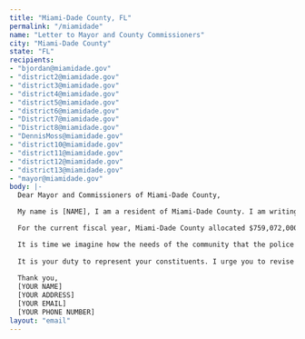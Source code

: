 ```yaml
---
title: "Miami-Dade County, FL"
permalink: "/miamidade"
name: "Letter to Mayor and County Commissioners"
city: "Miami-Dade County"
state: "FL"
recipients:
- "bjordan@miamidade.gov"
- "district2@miamidade.gov"
- "district3@miamidade.gov"
- "district4@miamidade.gov"
- "district5@miamidade.gov"
- "district6@miamidade.gov"
- "District7@miamidade.gov"
- "District8@miamidade.gov"
- "DennisMoss@miamidade.gov"
- "district10@miamidade.gov"
- "district11@miamidade.gov"
- "district12@miamidade.gov"
- "district13@miamidade.gov"
- "mayor@miamidade.gov"
body: |-
  Dear Mayor and Commissioners of Miami-Dade County,

  My name is [NAME], I am a resident of Miami-Dade County. I am writing to demand that the Mayor and Board of County Commissioners adopt a budget that prioritizes community well-being, and redirects funding away from the police. I will not be content with “reform.” I am demanding that real change be made to the way this city allocates its resources. In recent weeks, your constituents have taken to the streets to join a national, and now global, outcry against systemic racism. A systemic problem requires systemic solutions.

  For the current fiscal year, Miami-Dade County allocated $759,072,000 for police, including a $68,404,000 increase (9.9%) on the previous year's police operating budget and a staggering 35% of the General Fund. I demand that this be the year when the elected officials of Miami-Dade County begin to meaningfully defund the Miami-Dade Police Department and reallocate those funds to areas proven to more effectively promote a safe and equitable community: community-based mental health services, substance abuse treatment services, affordable housing programs, educational opportunities, arts programs, resilience and sustainability measures, and more. I demand a budget that reflects the actual needs of Miami-Dade County residents.

  It is time we imagine how the needs of the community that the police purport to meet can be better met through a framework of care rather than a racialized framework of criminalization and punishment. For that reason we demand that the County begin on a path to invest in the nonviolent   institutions, services, spaces, and functions of community that are better equipped to promote the safety and wellbeing of its residents. This will   mean strengthening and expanding existing programs and departments, as well as working with, listening to, and learning from the community to break new ground. This is a long transition process but change starts with reallocating this funding!
  
  It is your duty to represent your constituents. I urge you to revise the   budget for the 2020-2021 fiscal year, and to fund care, not cops. Can I   count on you to pass a budget that puts a focus on social service programs and the wellbeing of the community? Public opinion is with me.
  
  Thank you,
  [YOUR NAME]
  [YOUR ADDRESS]
  [YOUR EMAIL]
  [YOUR PHONE NUMBER]
layout: "email"
---
```



